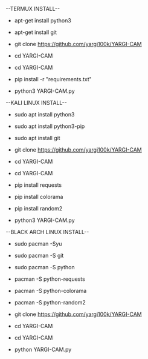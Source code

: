 --TERMUX INSTALL--
* apt-get install python3

* apt-get install git

* git clone https://github.com/yargi100k/YARGI-CAM

* cd YARGI-CAM

* cd YARGI-CAM

* pip install -r "requirements.txt"

* python3 YARGI-CAM.py

--KALI LINUX INSTALL--

* sudo apt install python3

* sudo apt install python3-pip

* sudo apt install git

* git clone https://github.com/yargi100k/YARGI-CAM

* cd YARGI-CAM

* cd YARGI-CAM

* pip install requests

* pip install colorama

* pip install random2

* python3 YARGI-CAM.py

--BLACK ARCH LINUX INSTALL--

* sudo pacman -Syu

* sudo pacman -S git

* sudo pacman -S python

* pacman -S python-requests

* pacman -S python-colorama

* pacman -S python-random2

* git clone https://github.com/yargi100k/YARGI-CAM

* cd YARGI-CAM

* cd YARGI-CAM

* python YARGI-CAM.py
